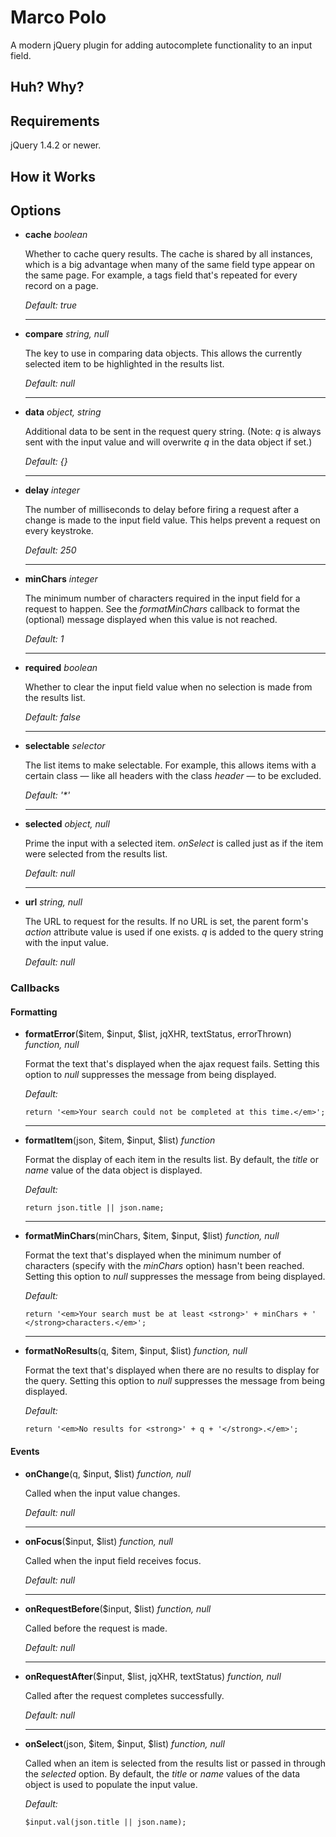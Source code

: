 Marco Polo
==========

A modern jQuery plugin for adding autocomplete functionality to an input field.

Huh? Why?
---------

Requirements
------------

jQuery 1.4.2 or newer.

How it Works
------------

Options
-------

*   **cache** _boolean_

    Whether to cache query results. The cache is shared by all instances, which
    is a big advantage when many of the same field type appear on the same
    page. For example, a tags field that's repeated for every record on a page.

    _Default: true_

    ---------------------------------------------------------------------------
*   **compare** _string, null_

    The key to use in comparing data objects. This allows the currently
    selected item to be highlighted in the results list.

    _Default: null_

    ---------------------------------------------------------------------------
*   **data** _object, string_

    Additional data to be sent in the request query string. (Note: _q_ is
    always sent with the input value and will overwrite _q_ in the data object
    if set.)

    _Default: {}_

    ---------------------------------------------------------------------------
*   **delay** _integer_

    The number of milliseconds to delay before firing a request after a change
    is made to the input field value. This helps prevent a request on every
    keystroke.

    _Default: 250_

    ---------------------------------------------------------------------------
*   **minChars** _integer_

    The minimum number of characters required in the input field for a request
    to happen. See the _formatMinChars_ callback to format the (optional)
    message displayed when this value is not reached.

    _Default: 1_

    ---------------------------------------------------------------------------
*   **required** _boolean_

    Whether to clear the input field value when no selection is made from the
    results list.

    _Default: false_

    ---------------------------------------------------------------------------
*   **selectable** _selector_

    The list items to make selectable. For example, this allows items with a
    certain class — like all headers with the class _header_ — to be excluded.

    _Default: '*'_

    ---------------------------------------------------------------------------
*   **selected** _object, null_

    Prime the input with a selected item. _onSelect_ is called just as if the
    item were selected from the results list.

    _Default: null_

    ---------------------------------------------------------------------------
*   **url** _string, null_

    The URL to request for the results. If no URL is set, the parent form's
    _action_ attribute value is used if one exists. _q_ is added to the query
    string with the input value.

    _Default: null_

### Callbacks

#### Formatting

*   **formatError**($item, $input, $list, jqXHR, textStatus, errorThrown)
    _function, null_

    Format the text that's displayed when the ajax request fails. Setting this
    option to _null_ suppresses the message from being displayed.

    _Default:_

        return '<em>Your search could not be completed at this time.</em>';

    ---------------------------------------------------------------------------
*   **formatItem**(json, $item, $input, $list) _function_

    Format the display of each item in the results list. By default, the
    _title_ or _name_ value of the data object is displayed.

    _Default:_

        return json.title || json.name;

    ---------------------------------------------------------------------------
*   **formatMinChars**(minChars, $item, $input, $list) _function, null_

    Format the text that's displayed when the minimum number of characters
    (specify with the _minChars_ option) hasn't been reached. Setting this
    option to _null_ suppresses the message from being displayed.

    _Default:_

        return '<em>Your search must be at least <strong>' + minChars + '
        </strong>characters.</em>';

    ---------------------------------------------------------------------------
*   **formatNoResults**(q, $item, $input, $list) _function, null_

    Format the text that's displayed when there are no results to display for
    the query. Setting this option to _null_ suppresses the message from being
    displayed.

    _Default:_

        return '<em>No results for <strong>' + q + '</strong>.</em>';

#### Events

*   **onChange**(q, $input, $list) _function, null_

    Called when the input value changes.

    _Default: null_

    ---------------------------------------------------------------------------
*   **onFocus**($input, $list) _function, null_

    Called when the input field receives focus.

    _Default: null_

    ---------------------------------------------------------------------------
*   **onRequestBefore**($input, $list) _function, null_

    Called before the request is made.

    _Default: null_

    ---------------------------------------------------------------------------
*   **onRequestAfter**($input, $list, jqXHR, textStatus) _function, null_

    Called after the request completes successfully.

    _Default: null_

    ---------------------------------------------------------------------------
*   **onSelect**(json, $item, $input, $list) _function, null_

    Called when an item is selected from the results list or passed in through
    the _selected_ option. By default, the _title_ or _name_ values of the data
    object is used to populate the input value.

    _Default:_

        $input.val(json.title || json.name);